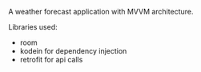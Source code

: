 A weather forecast application with MVVM architecture.

Libraries used: 
- room
- kodein for dependency injection
- retrofit for api calls

